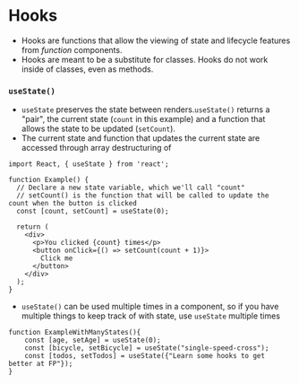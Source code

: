 # Hooks

- Hooks are functions that allow the viewing of state and lifecycle features from _function_ components. 
- Hooks are meant to be a substitute for classes. Hooks do not work inside of classes, even as methods.


### `useState()`

- `useState` preserves the state between renders.`useState()` returns a "pair", the current state (`count` in this example) and a function that allows the state to be updated (`setCount`).
- The current state and function that updates the current state are accessed through array destructuring of 

```JS
import React, { useState } from 'react';

function Example() {
  // Declare a new state variable, which we'll call "count"
  // setCount() is the function that will be called to update the count when the button is clicked
  const [count, setCount] = useState(0);

  return (
    <div>
      <p>You clicked {count} times</p>
      <button onClick={() => setCount(count + 1)}> 
        Click me
      </button>
    </div>
  );
}
```

- `useState()` can be used multiple times in a component, so if you have multiple things to keep track of with state, use `useState` multiple times
```JS
function ExampleWithManyStates(){
    const [age, setAge] = useState(0);
    const [bicycle, setBicycle] = useState("single-speed-cross");
    const [todos, setTodos] = useState({"Learn some hooks to get better at FP"});
} 
```